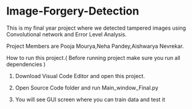 # Image-Forgery-Detection
This is my final year project where we detected tampered images using Convolutional network and Error Level Analysis.

Project Members are Pooja Mourya,Neha Pandey,Aishwarya Nevrekar. 

How to run this project.( Before running project make sure you run all dependencies )

1. Download Visual Code Editor and open this project.

2. Open Source Code folder and run Main_window_Final.py

3. You will see GUI screen where you can train data and test it

